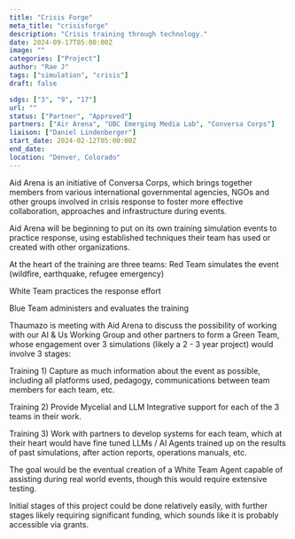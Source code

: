 ```yaml
---
title: "Crisis Forge"
meta_title: "crisisforge"
description: "Crisis training through technology."
date: 2024-09-17T05:00:00Z
image: ""
categories: ["Project"]
author: "Rae J"
tags: ["simulation", "crisis"]
draft: false

sdgs: ["3", "9", "17"]
url: ""
status: ["Partner", "Approved"]
partners: ["Air Arena", "UBC Emerging Media Lab", "Conversa Corps"]
liaison: ["Daniel Lindenberger"]
start_date: 2024-02-12T05:00:00Z
end_date:
location: "Denver, Colorado"
---
```


Aid Arena is an initiative of Conversa Corps, which brings together members from various international governmental agencies, NGOs and other groups involved in crisis response to foster more effective collaboration, approaches and infrastructure during events.

Aid Arena will be beginning to put on its own training simulation events to practice response, using established techniques their team has used or created with other organizations.

At the heart of the training are three teams:
Red Team simulates the event (wildfire, earthquake, refugee emergency)

White Team practices the response effort

Blue Team administers and evaluates the training

Thaumazo is meeting with Aid Arena to discuss the possibility of working with our AI & Us Working Group and other partners to form a Green Team, whose engagement over 3 simulations (likely a 2 - 3 year project) would involve 3 stages:

Training 1) Capture as much information about the event as possible, including all platforms used, pedagogy, communications between team members for each team, etc.

Training 2) Provide Mycelial and LLM Integrative support for each of the 3 teams in their work.

Training 3) Work with partners to develop systems for each team, which at their heart would have fine tuned LLMs / AI Agents trained up on the results of past simulations, after action reports, operations manuals, etc.

The goal would be the eventual creation of a White Team Agent capable of assisting during real world events, though this would require extensive testing.

Initial stages of this project could be done relatively easily, with further stages likely requiring significant funding, which sounds like it is probably accessible via grants.
